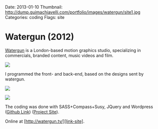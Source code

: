 Date: 2013-01-10
Thumbnail: http://dump.guimachiavelli.com/portfolio/images/watergun/site1.jpg
Categories: coding
Flags: site

# Watergun (2012)

[Watergun][link-site] is a London-based motion graphics studio, specializing in commercials, branded content, music videos and film.

[![](http://dump.guimachiavelli.com/portfolio/images/watergun/site1.jpg)][link-site]

I programmed the front- and back-end, based on the designs sent by watergun. 

[![](http://dump.guimachiavelli.com/portfolio/images/watergun/site2.jpg)][link-site]

[![](http://dump.guimachiavelli.com/portfolio/images/watergun/site3.jpg)][link-site]

The coding was done with SASS+Compass+Susy, JQuery and Wordpress ([Github Link][git]) ([Project Site][link-site]).

Online at [http://watergun.tv/][link-site].

[link-site]: http://watergun.tv/
[git]: http://github.com/guimachiavelli/watergun.tv

